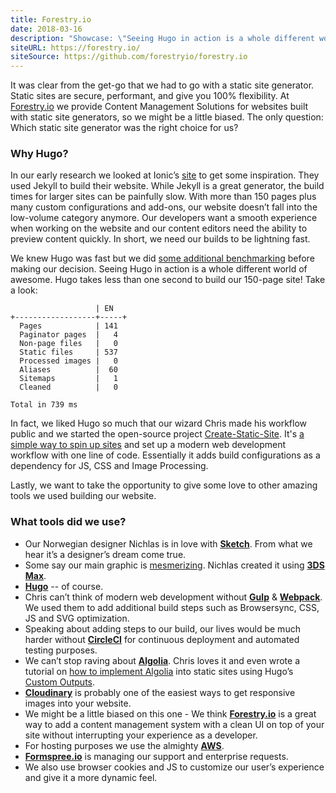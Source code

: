 ```yaml
---
title: Forestry.io
date: 2018-03-16
description: "Showcase: \"Seeing Hugo in action is a whole different world of awesome.\""
siteURL: https://forestry.io/
siteSource: https://github.com/forestryio/forestry.io
---
```


It was clear from the get-go that we had to go with a static site generator. Static sites are secure, performant, and give you 100% flexibility. At [Forestry.io](https://forestry.io/) we provide Content Management Solutions for websites built with static site generators, so we might be a little biased. The only question: Which static site generator was the right choice for us?

### Why Hugo?

In our early research we looked at Ionic’s [site](https://github.com/ionic-team/ionic) to get some inspiration. They used Jekyll to build their website. While Jekyll is a great generator, the build times for larger sites can be painfully slow. With more than 150 pages plus many custom configurations and add-ons, our website doesn’t fall into the low-volume category anymore. Our developers want a smooth experience when working on the website and our content editors need the ability to preview content quickly. In short, we need our builds to be lightning fast.

We knew Hugo was fast but we did [some additional benchmarking](https://forestry.io/blog/hugo-vs-jekyll-benchmark/) before making our decision. Seeing Hugo in action is a whole different world of awesome. Hugo takes less than one second to build our 150-page site! Take a look:

```text
                   | EN   
+------------------+-----+
  Pages            | 141  
  Paginator pages  |   4  
  Non-page files   |   0  
  Static files     | 537  
  Processed images |   0  
  Aliases          |  60  
  Sitemaps         |   1  
  Cleaned          |   0  

Total in 739 ms
```

In fact, we liked Hugo so much that our wizard Chris made his workflow public and we started the open-source project [Create-Static-Site](https://github.com/forestryio/create-static-site). It's [a simple way to spin up sites](https://forestry.io/blog/up-and-running-with-hugo/) and set up a modern web development workflow with one line of code. Essentially it adds build configurations as a dependency for JS, CSS and Image Processing.

Lastly, we want to take the opportunity to give some love to other amazing tools we used building our website.

### What tools did we use?

* Our Norwegian designer Nichlas is in love with [**Sketch**](https://www.sketchapp.com/). From what we hear it’s a designer’s dream come true.
* Some say our main graphic is [mesmerizing](https://twitter.com/hmncllctv/status/968907474664284160). Nichlas created it using [**3DS Max**](https://www.autodesk.com/products/3ds-max/overview).
* [**Hugo**](https://gohugo.io/) -- of course.
* Chris can’t think of modern web development without [**Gulp**](https://gulpjs.com/) & [**Webpack**](https://webpack.js.org/). We used them to add additional build steps such as Browsersync, CSS, JS and SVG optimization.
* Speaking about adding steps to our build, our lives would be much harder without [**CircleCI**](https://circleci.com/) for continuous deployment and automated testing purposes.
* We can’t stop raving about [**Algolia**](https://www.algolia.com/). Chris loves it and even wrote a tutorial on [how to implement Algolia](https://forestry.io/blog/search-with-algolia-in-hugo/) into static sites using Hugo’s [Custom Outputs](/templates/output-formats/).
* [**Cloudinary**](https://cloudinary.com/) is probably one of the easiest ways to get responsive images into your website.
* We might be a little biased on this one - We think [**Forestry.io**](https://forestry.io/) is a great way to add a content management system with a clean UI on top of your site without interrupting your experience as a developer.
* For hosting purposes we use the almighty [**AWS**](https://aws.amazon.com/).
* [**Formspree.io**](https://formspree.io/) is managing our support and enterprise requests.
* We also use browser cookies and JS to customize our user’s experience and give it a more dynamic feel.
